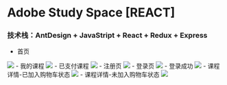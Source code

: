 # Adobe Study Space [REACT]
### 技术栈：AntDesign + JavaStript + React + Redux  + Express

- 首页
<img src="imgs4readMe/home.png" />
- 我的课程
<img src="imgs4readMe/我的课程.png" />
- 已支付课程
<img src="imgs4readMe/home.png" />
- 注册页
<img src="imgs4readMe/注册页.png" />
- 登录页
<img src="imgs4readMe/登录页.png" />
- 登录成功
<img src="imgs4readMe/登录成功.png" />
- 课程详情-已加入购物车状态
<img src="imgs4readMe/课程详情-已加入购物车状态.png" />
- 课程详情-未加入购物车状态
<img src="imgs4readMe/课程详情-未加入购物车状态.png" />